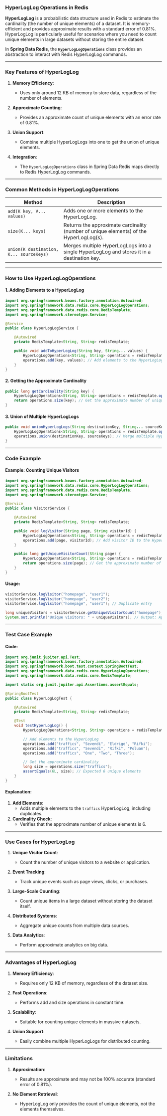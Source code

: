 ### **HyperLogLog Operations in Redis**

**HyperLogLog** is a probabilistic data structure used in Redis to estimate the cardinality (the number of unique elements) of a dataset. It is memory-efficient and provides approximate results with a standard error of 0.81%. HyperLogLog is particularly useful for scenarios where you need to count unique elements in large datasets without storing the entire dataset.

In **Spring Data Redis**, the **`HyperLogLogOperations`** class provides an abstraction to interact with Redis HyperLogLog commands.

---

### **Key Features of HyperLogLog**
1. **Memory Efficiency**:
   - Uses only around 12 KB of memory to store data, regardless of the number of elements.

2. **Approximate Counting**:
   - Provides an approximate count of unique elements with an error rate of 0.81%.

3. **Union Support**:
   - Combine multiple HyperLogLogs into one to get the union of unique elements.

4. **Integration**:
   - The `HyperLogLogOperations` class in Spring Data Redis maps directly to Redis HyperLogLog commands.

---

### **Common Methods in HyperLogLogOperations**

| **Method**                           | **Description**                                                                 |
|--------------------------------------|---------------------------------------------------------------------------------|
| `add(K key, V... values)`            | Adds one or more elements to the HyperLogLog.                                   |
| `size(K... keys)`                    | Returns the approximate cardinality (number of unique elements) of the HyperLogLog(s). |
| `union(K destination, K... sourceKeys)` | Merges multiple HyperLogLogs into a single HyperLogLog and stores it in a destination key. |

---

### **How to Use HyperLogLogOperations**

#### 1. **Adding Elements to a HyperLogLog**

```java
import org.springframework.beans.factory.annotation.Autowired;
import org.springframework.data.redis.core.HyperLogLogOperations;
import org.springframework.data.redis.core.RedisTemplate;
import org.springframework.stereotype.Service;

@Service
public class HyperLogLogService {

    @Autowired
    private RedisTemplate<String, String> redisTemplate;

    public void addToHyperLogLog(String key, String... values) {
        HyperLogLogOperations<String, String> operations = redisTemplate.opsForHyperLogLog();
        operations.add(key, values); // Add elements to the HyperLogLog
    }
}
```

#### 2. **Getting the Approximate Cardinality**

```java
public long getCardinality(String key) {
    HyperLogLogOperations<String, String> operations = redisTemplate.opsForHyperLogLog();
    return operations.size(key); // Get the approximate number of unique elements
}
```

#### 3. **Union of Multiple HyperLogLogs**

```java
public void unionHyperLogLogs(String destinationKey, String... sourceKeys) {
    HyperLogLogOperations<String, String> operations = redisTemplate.opsForHyperLogLog();
    operations.union(destinationKey, sourceKeys); // Merge multiple HyperLogLogs
}
```

---

### **Code Example**

#### Example: Counting Unique Visitors

```java
import org.springframework.beans.factory.annotation.Autowired;
import org.springframework.data.redis.core.HyperLogLogOperations;
import org.springframework.data.redis.core.RedisTemplate;
import org.springframework.stereotype.Service;

@Service
public class VisitorService {

    @Autowired
    private RedisTemplate<String, String> redisTemplate;

    public void logVisitor(String page, String visitorId) {
        HyperLogLogOperations<String, String> operations = redisTemplate.opsForHyperLogLog();
        operations.add(page, visitorId); // Add visitor ID to the HyperLogLog
    }

    public long getUniqueVisitorCount(String page) {
        HyperLogLogOperations<String, String> operations = redisTemplate.opsForHyperLogLog();
        return operations.size(page); // Get the approximate number of unique visitors
    }
}
```

#### Usage:

```java
visitorService.logVisitor("homepage", "user1");
visitorService.logVisitor("homepage", "user2");
visitorService.logVisitor("homepage", "user1"); // Duplicate entry

long uniqueVisitors = visitorService.getUniqueVisitorCount("homepage");
System.out.println("Unique visitors: " + uniqueVisitors); // Output: Approximately 2
```

---

### **Test Case Example**

#### Code:
```java
import org.junit.jupiter.api.Test;
import org.springframework.beans.factory.annotation.Autowired;
import org.springframework.boot.test.context.SpringBootTest;
import org.springframework.data.redis.core.HyperLogLogOperations;
import org.springframework.data.redis.core.RedisTemplate;

import static org.junit.jupiter.api.Assertions.assertEquals;

@SpringBootTest
public class HyperLogLogTest {

    @Autowired
    private RedisTemplate<String, String> redisTemplate;

    @Test
    void testHyperLogLog() {
        HyperLogLogOperations<String, String> operations = redisTemplate.opsForHyperLogLog();

        // Add elements to the HyperLogLog
        operations.add("traffics", "Sevendi", "Eldrige", "Rifki");
        operations.add("traffics", "Sevendi", "Rifki", "Poluan");
        operations.add("traffics", "One", "Two", "Three");

        // Get the approximate cardinality
        long size = operations.size("traffics");
        assertEquals(6L, size); // Expected 6 unique elements
    }
}
```

#### Explanation:
1. **Add Elements**:
   - Adds multiple elements to the `traffics` HyperLogLog, including duplicates.
2. **Cardinality Check**:
   - Verifies that the approximate number of unique elements is 6.

---

### **Use Cases for HyperLogLog**
1. **Unique Visitor Count**:
   - Count the number of unique visitors to a website or application.

2. **Event Tracking**:
   - Track unique events such as page views, clicks, or purchases.

3. **Large-Scale Counting**:
   - Count unique items in a large dataset without storing the dataset itself.

4. **Distributed Systems**:
   - Aggregate unique counts from multiple data sources.

5. **Data Analytics**:
   - Perform approximate analytics on big data.

---

### **Advantages of HyperLogLog**
1. **Memory Efficiency**:
   - Requires only 12 KB of memory, regardless of the dataset size.

2. **Fast Operations**:
   - Performs add and size operations in constant time.

3. **Scalability**:
   - Suitable for counting unique elements in massive datasets.

4. **Union Support**:
   - Easily combine multiple HyperLogLogs for distributed counting.

---

### **Limitations**
1. **Approximation**:
   - Results are approximate and may not be 100% accurate (standard error of 0.81%).

2. **No Element Retrieval**:
   - HyperLogLog only provides the count of unique elements, not the elements themselves.
